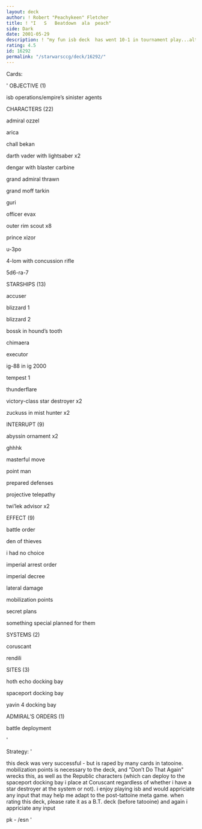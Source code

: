 ```yaml
---
layout: deck
author: ! Robert "Peachykeen" Fletcher
title: ! "I   S   Beatdown  ala  peach"
side: Dark
date: 2001-05-29
description: ! "my fun isb deck  has went 10-1 in tournament play...although it’s going to be retired now that tatooine is coming out...please provide advice as to how i can adapt to the changing meta...thanks"
rating: 4.5
id: 16292
permalink: "/starwarsccg/deck/16292/"
---
```

Cards: 

' 
OBJECTIVE (1)

isb operations/empire’s sinister agents


CHARACTERS (22)

admiral ozzel

arica

chall bekan

darth vader with lightsaber x2

dengar with blaster carbine

grand admiral thrawn

grand moff tarkin

guri

officer evax

outer rim scout x8

prince xizor

u-3po

4-lom with concussion rifle

5d6-ra-7


STARSHIPS (13)

accuser

blizzard 1

blizzard 2

bossk in hound’s tooth

chimaera

executor

ig-88 in ig 2000

tempest 1

thunderflare

victory-class star destroyer x2

zuckuss in mist hunter x2


INTERRUPT (9)

abyssin ornament x2

ghhhk

masterful move

point man

prepared defenses

projective telepathy

twi’lek advisor x2


EFFECT (9)

battle order

den of thieves

i had no choice

imperial arrest order

imperial decree

lateral damage

mobilization points

secret plans

something special planned for them


SYSTEMS (2)

coruscant

rendili


SITES (3)

hoth echo docking bay

spaceport docking bay

yavin 4 docking bay


ADMIRAL’S ORDERS (1)

battle deployment

'

Strategy: '

this deck was very successful - but is raped by many cards in tatooine.  mobilization points is necessary to the deck, and "Don’t Do That Again" wrecks this, as well as the Republic characters (which can deploy to the spaceport docking bay i place at Coruscant regardless of whether i have a star destroyer at the system or not).  i enjoy playing isb and would appriciate any input that may help me adapt to the post-tattoine meta game.  when rating this deck, please rate it as a B.T. deck (before tatooine) and again i appriciate any input


pk - /esn  '
